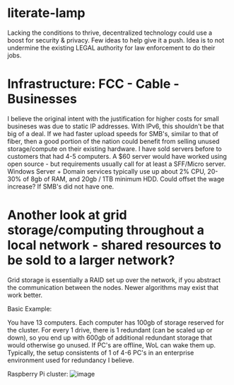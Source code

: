 # literate-lamp
Lacking the conditions to thrive, decentralized technology could use a boost for security &amp; privacy. Few ideas to help give it a push. Idea is to not undermine the existing LEGAL authority for law enforcement to do their jobs.


# Infrastructure: FCC - Cable - Businesses
I believe the original intent with the justification for higher costs for small busineses was due to static IP addresses. With IPv6, this shouldn't be that big of a deal. If we had faster upload speeds for SMB's, similar to that of fiber, then a good portion of the nation could benefit from selling unused storage/compute on their existing hardware. I have sold servers before to customers that had 4-5 computers. A $60 server would have worked using open source - but requirements usually call for at least a SFF/Micro server. Windows Server + Domain services typically use up about 2% CPU, 20-30% of 8gb of RAM, and 20gb / 1TB minimum HDD. Could offset the wage increase? If SMB's did not have one.

# Another look at grid storage/computing throughout a local network - shared resources to be sold to a larger network?
Grid storage is essentially a RAID set up over the network, if you abstract the communication between the nodes. Newer algorithms may exist that work better.

Basic Example:

You have 13 computers. Each computer has 100gb of storage reserved for the cluster. For every 1 drive, there is 1 redundant (can be scaled up or down), so you end up with 600gb of additional redundant storage that would otherwise go unused. If PC's are offline, WoL can wake them up. Typically, the setup consistents of 1 of 4-6 PC's in an enterprise environment used for redundancy I believe.

Raspberry Pi cluster:
![image](https://user-images.githubusercontent.com/76993548/115988009-40b48700-a57d-11eb-8252-6c17f0a4ae2b.png)
